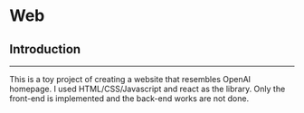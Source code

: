 # Web

## Introduction
------------
This is a toy project of creating a website that resembles OpenAI homepage. I used HTML/CSS/Javascript and react as the library. Only the front-end is implemented and the back-end works are not done. 
